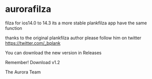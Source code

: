 # aurorafilza
filza for ios14.0 to 14.3
its a more stable plankfilza app
have the same function


thanks to the original plankfilza author
please follow him on twitter
https://twitter.com/_bplank

You can download the new version in Releases 

Remember! Download v1.2

The Aurora Team
